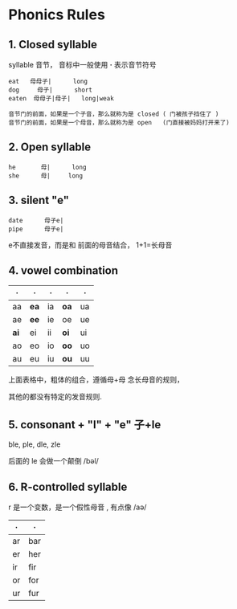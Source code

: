 
# Phonics Rules

## 1. Closed syllable

syllable 音节， 音标中一般使用 **·** 表示音节符号

```
eat   母母子|      long
dog     母子|      short
eaten  母母子|母子|   long|weak

音节门的前面，如果是一个子音，那么就称为是 closed ( 门被孩子挡住了 )
音节门的前面，如果是一个母音，那么就称为是 open   (门直接被妈妈打开来了)
```

## 2. Open syllable

```
he       母|		 long
she      母|     long
```

## 3. silent "e"

```
date      母子e|       
pipe      母子e|       
```

e不直接发音，而是和 前面的母音结合， 1+1=长母音

## 4. vowel combination

· | · | · | · | ·
--- | --- | --- | --- | ---
aa | **ea** | ia | **oa** | ua
ae | **ee** | ie | oe | ue 
**ai** | ei | ii | **oi** | ui 
ao | eo | io | **oo** | uo
au | eu | iu | **ou** | uu

上面表格中，粗体的组合，遵循母+母 念长母音的规则， 

其他的都没有特定的发音规则.


## 5. consonant + "l" + "e"   子+le

ble, ple, dle, zle 

后面的 le 会做一个颠倒   /bəl/

## 6. R-controlled syllable

r 是一个变数，是一个假性母音 , 有点像 /aə/

· | ·
--- | --- 
ar | bar
er | her
ir | fir
or | for
ur | fur






